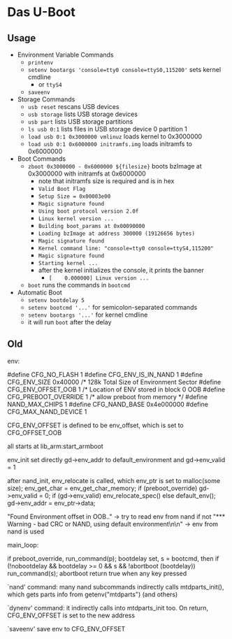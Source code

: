 Das U-Boot
==========

## Usage

- Environment Variable Commands
  - `printenv`
  - `setenv bootargs 'console=tty0 console=ttyS0,115200'` sets kernel cmdline
    - or `ttyS4`
  - `saveenv`
- Storage Commands
  - `usb reset` rescans USB devices
  - `usb storage` lists USB storage devices
  - `usb part` lists USB storage partitions
  - `ls usb 0:1` lists files in USB storage device 0 partition 1
  - `load usb 0:1 0x3000000 vmlinuz` loads kernel to 0x3000000
  - `load usb 0:1 0x6000000 initramfs.img` loads initramfs to 0x6000000
- Boot Commands
  - `zboot 0x3000000 - 0x6000000 ${filesize}` boots bzImage at 0x3000000 with
    initramfs at 0x6000000
    - note that initramfs size is required and is in hex
    - `Valid Boot Flag`
    - `Setup Size = 0x00003e00`
    - `Magic signature found`
    - `Using boot protocol version 2.0f`
    - `Linux kernel version ...`
    - `Building boot_params at 0x00090000`
    - `Loading bzImage at address 300000 (19126656 bytes)`
    - `Magic signature found`
    - `Kernel command line: "console=tty0 console=ttyS4,115200"`
    - `Magic signature found`
    - `Starting kernel ...`
    - after the kernel initializes the console, it prints the banner
      - `[    0.000000] Linux version ...`
  - `boot` runs the commands in `bootcmd`
- Automatic Boot
  - `setenv bootdelay 5`
  - `setenv bootcmd '...'` for semicolon-separated commands
  - `setenv bootargs '...'` for kernel cmdline
  - it will run `boot` after the delay

## Old

env:

#define CFG_NO_FLASH            1
#define CFG_ENV_IS_IN_NAND      1
#define CFG_ENV_SIZE            0x40000 /* 128k Total Size of Environment Sector
#define CFG_ENV_OFFSET_OOB      1       /* Location of ENV stored in block 0 OOB
#define CFG_PREBOOT_OVERRIDE    1       /* allow preboot from memory */
#define NAND_MAX_CHIPS          1
#define CFG_NAND_BASE           0x4e000000
#define CFG_MAX_NAND_DEVICE     1

CFG_ENV_OFFSET is defined to be env_offset, which is set to CFG_OFFSET_OOB

all starts at lib_arm:start_armboot

env_init set directly gd->env_addr to default_environment and gd->env_valid = 1

after nand_init, env_relocate is called, which
	env_ptr is set to malloc(some size);
	env_get_char = env_get_char_memory;
	if (preboot_override) gd->env_valid = 0;
	if (gd->env_valid) env_relocate_spec() else default_env();
	gd->env_addr = env_ptr->data;
	
"Found Environment offset in OOB.." -> try to read env from nand
if not "*** Warning - bad CRC or NAND, using default environment\n\n" -> env from nand is used

main_loop:

if preboot_override, run_command(p);
bootdelay set, s = bootcmd, then
if (!nobootdelay && bootdelay >= 0 && s && !abortboot (bootdelay)) run_command(s);
	abortboot return true when any key pressed

`nand' command:
many nand subcommands indirectly calls mtdparts_init(), which gets parts info from getenv("mtdparts") (and others)

`dynenv' command:
it indirectly calls into mtdparts_init too.  On return, CFG_ENV_OFFSET is set to the new address

`saveenv' save env to CFG_ENV_OFFSET
